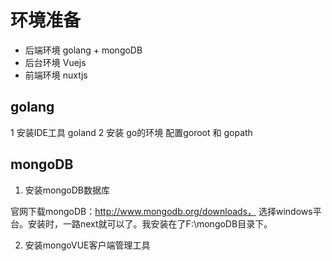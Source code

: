 #  环境准备

- 后端环境 golang  +  mongoDB
- 后台环境 Vuejs 
- 前端环境 nuxtjs 


## golang
1 安装IDE工具 goland
2 安装 go的环境 配置goroot  和 gopath


## mongoDB
1. 安装mongoDB数据库 

官网下载mongoDB：http://www.mongodb.org/downloads，
选择windows平台。安装时，一路next就可以了。我安装在了F:\mongoDB目录下。


2. 安装mongoVUE客户端管理工具